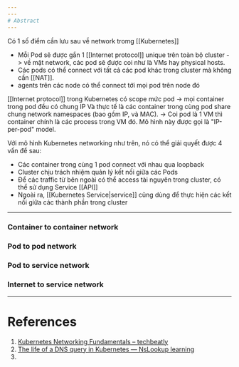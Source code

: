 ```yaml
---
---
# Abstract
---
```

Có 1 số điểm cần lưu sau về network tromg [[Kubernetes]]
- Mỗi Pod sẽ được gắn 1 [[Internet protocol]] unique trên toàn bộ cluster -> về mặt network, các pod sẽ được coi như là VMs hay physical hosts.
- Các pods có thể connect với tất cả các pod khác trong cluster mà không cần [[NAT]].
- agents trên các node có thể connect tới mọi pod trên node đó

[[Internet protocol]] trong Kubernetes có scope mức pod -> mọi container trong pod đều có chung IP  Và thực tế là các container trong cùng pod share chung network namespaces (bao gồm IP, và MAC). -> Coi pod là 1 VM thì container chính là các process trong VM đó. Mô hình này được gọi là "IP-per-pod" model.

Với mô hình Kubernetes networking như trên, nó có thể giải quyết được 4 vấn đề sau:
- Các container trong cùng 1 pod connect với nhau qua loopback
- Cluster chịu trách nhiệm quản lý kết nối giữa các Pods
- Để các traffic từ bên ngoài có thể access tài nguyên trong cluster, có thể sử dụng Service [[API]]
- Ngoài ra, [[Kubernetes Service|service]] cũng dùng để thực hiện các kết nối giữa các thành phần trong cluster

---

### Container to container network
### Pod to pod network
### Pod to service network
### Internet to service network

---

# References
1. [Kubernetes Networking Fundamentals – techbeatly](https://www.techbeatly.com/kubernetes-networking-fundamentals/)
2. [The life of a DNS query in Kubernetes — NsLookup learning](https://www.nslookup.io/learning/the-life-of-a-dns-query-in-kubernetes/?ref=architecture-notes)
3. 